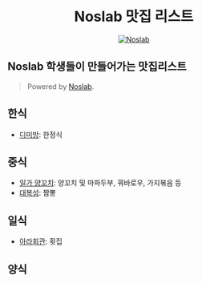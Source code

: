 <h1 align="center">
    <br> Noslab 맛집 리스트
</h1>

<p align="center">
  <a href="https://noslab.github.io/">
      <img src="https://img.shields.io/badge/-Noslab-4285F4?style=flat-square&logo=googlescholar&logoColor=white" alt="Noslab">
  </a>  
</p>

## Noslab 학생들이 만들어가는 맛집리스트 

> Powered by [Noslab](https://noslab.github.io/).

## 한식
- [디미방](https://www.google.com/maps/place/%EB%94%94%EB%AF%B8%EB%B0%A9/data=!3m1!4b1!4m5!3m4!1s0x3568cc8442503549:0x7288232f9561e33c!8m2!3d35.2433716!4d128.6878116): 한정식
## 중식
- [일가 양꼬치](https://www.google.com/search?q=%EC%9D%BC%EA%B0%80%EC%96%91%EA%BC%AC%EC%B9%98&oq=%EC%9D%BC%EA%B0%80%EC%96%91%EA%BC%AC%EC%B9%98&aqs=chrome.0.0i355i512j46i175i199i512j69i59j69i60.1977j0j7&sourceid=chrome&ie=UTF-8&tbs=lf:1,lf_ui:9&tbm=lcl&rflfq=1&num=10&rldimm=8766858198301463122&lqi=Cg_snbzqsIDslpHqvKzsuZhaEiIQ7J286rCAIOyWkeq8rOy5mJIBCnJlc3RhdXJhbnQ&phdesc=VAN5M2TGWWI&ved=2ahUKEwj9rfD-r7P4AhWkmlYBHRxQDR4QvS56BAgTEAE&sa=X&rlst=f#rlfi=hd:;si:;mv:[[35.2299062001303,128.6872005063859],[35.22354344317425,128.67298479860696],null,[35.22672488401962,128.68009265249643],17]): 양꼬치 및 마파두부, 꿔바로우, 가지볶음 등  
- [대복성](https://www.google.com/maps/place/%EB%8C%80%EB%B3%B5%EC%84%B1/@35.2296001,128.6813983,15z/data=!4m2!3m1!1s0x0:0x5896d843e0a9f206?sa=X&ved=2ahUKEwibpYXHsLP4AhXwzYsBHYKDAg8Q_BJ6BAgkEAU): 짬뽕
## 일식
- [아라회관](https://www.google.com/search?q=%EC%95%84%EB%9D%BC%ED%9A%8C%EA%B4%80&oq=%EC%95%84%EB%9D%BC%ED%9A%8C%EA%B4%80&aqs=chrome..69i57j0i5i30.4879j0j7&sourceid=chrome&ie=UTF-8&tbs=lf:1,lf_ui:9&tbm=lcl&rflfq=1&num=10&rldimm=15113548430140813833&lqi=CgzslYTrnbztmozqtIBaEyIN7JWE6528IO2ajOq0gCoCCAKSARBzdXNoaV9yZXN0YXVyYW50&phdesc=ynvKJkFD48M&ved=2ahUKEwivyvj1vLP4AhUzq1YBHTnPDB4QvS56BAgNEAE&sa=X&rlst=f#rlfi=hd:;si:15113548430140813833,l,CgzslYTrnbztmozqtIBaEyIN7JWE6528IO2ajOq0gCoCCAKSARBzdXNoaV9yZXN0YXVyYW50,y,ynvKJkFD48M;mv:[[35.2218963,128.6859317],[35.2196664,128.6820109]];tbs:lrf:!1m4!1u3!2m2!3m1!1e1!1m4!1u2!2m2!2m1!1e1!2m1!1e2!2m1!1e3,lf:1): 횟집
## 양식
